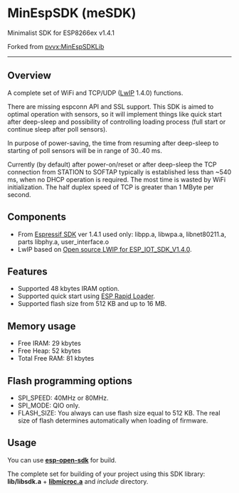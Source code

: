 MinEspSDK (meSDK)
=================

Minimalist SDK for ESP8266ex v1.4.1

Forked from [pvvx:MinEspSDKLib](../../pvvx/MinEspSDKLib)

---

Overview
--------

A complete set of WiFi and TCP/UDP ([LwIP](http://savannah.nongnu.org/projects/lwip/) 1.4.0) functions.

There are missing espconn API and SSL support.
This SDK is aimed to optimal operation with sensors,
so it will implement things like quick start after deep-sleep and
possibility of controlling loading process (full start or continue sleep after poll sensors).

In purpose of power-saving, the time from resuming after deep-sleep
to starting of poll sensors will be in range of 30..40 ms.

Currently (by default) after power-on/reset or after deep-sleep the TCP connection
from STATION to SOFTAP typically is established less than ~540 ms,
when no DHCP operation is required.
The most time is wasted by WiFi initialization.
The half duplex speed of TCP is greater than 1 MByte per second.

Components
----------

* From [Espressif SDK](http://bbs.espressif.com/) ver 1.4.1 used only:
  libpp.a, libwpa.a, libnet80211.a, parts libphy.a, user_interface.o
* LwIP based on [Open source LWIP for ESP_IOT_SDK_V1.4.0](http://bbs.espressif.com/viewtopic.php?f=46&t=1221).

Features
--------

* Supported 48 kbytes IRAM option.
* Supported quick start using [ESP Rapid Loader](../ESP_Rapid_Loader).
* Supported flash size from 512 KB and up to 16 MB.

Memory usage
------------

* Free IRAM: 29 kbytes
* Free Heap: 52 kbytes
* Total Free RAM: 81 kbytes

Flash programming options
-------------------------

* SPI_SPEED: 40MHz or 80MHz.
* SPI_MODE: QIO only.
* FLASH_SIZE: You always can use flash size equal to 512 KB.
  The real size of flash determines automatically when loading of firmware.

Usage
-----

You can use [**esp-open-sdk**](../../pfalcon/esp-open-sdk) for build.

The complete set for building of your project using this SDK library:
**lib/libsdk.a** + [**libmicroc.a**](https://github.com/anakod/esp_microc) and *include* directory.
